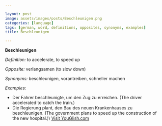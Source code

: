 ```yaml
---

layout: post
image: assets/images/posts/Beschleunigen.png
categories: [language]
tags: [german, word, definitions, opposites, synonyms, examples]
title: Beschleunigen

---
```


**Beschleunigen**

*Definition:* to accelerate, to speed up

*Opposite:* verlangsamen (to slow down)

*Synonyms:* beschleunigen, vorantreiben, schneller machen

*Examples:*
- Der Fahrer beschleunigte, um den Zug zu erreichen. (The driver accelerated to catch the train.)
- Die Regierung plant, den Bau des neuen Krankenhauses zu beschleunigen. (The government plans to speed up the construction of the new hospital.)\ <a id="yg-widget-0" class="youglish-widget" data-query="Beschleunigen" data-lang="german" data-components="8412" data-auto-start="0" data-bkg-color="theme_light" data-title="How%20to%20pronounce%20Beschleunigen%20in%20German"  rel="nofollow" href="https://youglish.com">Visit YouGlish.com</a><script async src="https://youglish.com/public/emb/widget.js" charset="utf-8"></script>